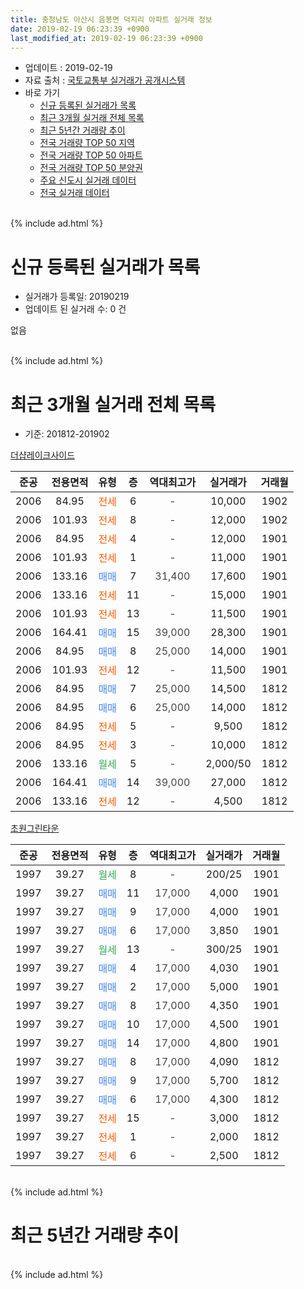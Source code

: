 ```yaml
---
title: 충청남도 아산시 음봉면 덕지리 아파트 실거래 정보
date: 2019-02-19 06:23:39 +0900
last_modified_at: 2019-02-19 06:23:39 +0900
---
```


* 업데이트 : 2019-02-19
* 자료 출처 : [국토교통부 실거래가 공개시스템](http://rt.molit.go.kr)
* 바로 가기
    * [신규 등록된 실거래가 목록](#신규-등록된-실거래가-목록)
    * [최근 3개월 실거래 전체 목록](#최근-3개월-실거래-전체-목록)
    * [최근 5년간 거래량 추이](#최근-5년간-거래량-추이)
    * [전국 거래량 TOP 50 지역](https://ayogom.github.io/apt-trade-info/최근-3개월-전국에서-가장-거래가-많이-발생한-지역)
    * [전국 거래량 TOP 50 아파트](https://ayogom.github.io/apt-trade-info/최근-3개월-전국에서-가장-거래가-많이-발생한-아파트)
    * [전국 거래량 TOP 50 분양권](https://ayogom.github.io/apt-trade-info/최근-3개월-전국에서-가장-거래가-많이-발생한-분양권)
    * [주요 신도시 실거래 데이터](https://ayogom.github.io/apt-trade-info/주요-신도시)
    * [전국 실거래 데이터](https://ayogom.github.io/apt-trade-info/전국)
<br>
{% include ad.html %}
<br>

# 신규 등록된 실거래가 목록
* 실거래가 등록일: 20190219
* 업데이트 된 실거래 수: 0 건

없음

<br>
{% include ad.html %}
<br>

# 최근 3개월 실거래 전체 목록
* 기준: 201812-201902


[더샵레이크사이드](https://search.naver.com/search.naver?query=%EC%B6%A9%EC%B2%AD%EB%82%A8%EB%8F%84+%EC%95%84%EC%82%B0%EC%8B%9C+%EC%9D%8C%EB%B4%89%EB%A9%B4+%EB%8D%95%EC%A7%80%EB%A6%AC+%EB%8D%94%EC%83%B5%EB%A0%88%EC%9D%B4%ED%81%AC%EC%82%AC%EC%9D%B4%EB%93%9C)

|준공|전용면적|유형|층|역대최고가|실거래가|거래월|
|:---:|:---:|:---:|:---:|:---:|:---:|:---:|
|2006|84.95|<span style="color:#ff5a00">전세</span>|6|<span style="color:#444444">-</span>|10,000|1902|
|2006|101.93|<span style="color:#ff5a00">전세</span>|8|<span style="color:#444444">-</span>|12,000|1902|
|2006|84.95|<span style="color:#ff5a00">전세</span>|4|<span style="color:#444444">-</span>|12,000|1901|
|2006|101.93|<span style="color:#ff5a00">전세</span>|1|<span style="color:#444444">-</span>|11,000|1901|
|2006|133.16|<span style="color:#4285f3">매매</span>|7|<span style="color:#444444">31,400</span>|17,600|1901|
|2006|133.16|<span style="color:#ff5a00">전세</span>|11|<span style="color:#444444">-</span>|15,000|1901|
|2006|101.93|<span style="color:#ff5a00">전세</span>|13|<span style="color:#444444">-</span>|11,500|1901|
|2006|164.41|<span style="color:#4285f3">매매</span>|15|<span style="color:#444444">39,000</span>|28,300|1901|
|2006|84.95|<span style="color:#4285f3">매매</span>|8|<span style="color:#444444">25,000</span>|14,000|1901|
|2006|101.93|<span style="color:#ff5a00">전세</span>|12|<span style="color:#444444">-</span>|11,500|1901|
|2006|84.95|<span style="color:#4285f3">매매</span>|7|<span style="color:#444444">25,000</span>|14,500|1812|
|2006|84.95|<span style="color:#4285f3">매매</span>|6|<span style="color:#444444">25,000</span>|14,000|1812|
|2006|84.95|<span style="color:#ff5a00">전세</span>|5|<span style="color:#444444">-</span>|9,500|1812|
|2006|84.95|<span style="color:#ff5a00">전세</span>|3|<span style="color:#444444">-</span>|10,000|1812|
|2006|133.16|<span style="color:#34a853">월세</span>|5|<span style="color:#444444">-</span>|2,000/50|1812|
|2006|164.41|<span style="color:#4285f3">매매</span>|14|<span style="color:#444444">39,000</span>|27,000|1812|
|2006|133.16|<span style="color:#ff5a00">전세</span>|12|<span style="color:#444444">-</span>|4,500|1812|

[초원그린타운](https://search.naver.com/search.naver?query=%EC%B6%A9%EC%B2%AD%EB%82%A8%EB%8F%84+%EC%95%84%EC%82%B0%EC%8B%9C+%EC%9D%8C%EB%B4%89%EB%A9%B4+%EB%8D%95%EC%A7%80%EB%A6%AC+%EC%B4%88%EC%9B%90%EA%B7%B8%EB%A6%B0%ED%83%80%EC%9A%B4)

|준공|전용면적|유형|층|역대최고가|실거래가|거래월|
|:---:|:---:|:---:|:---:|:---:|:---:|:---:|
|1997|39.27|<span style="color:#34a853">월세</span>|8|<span style="color:#444444">-</span>|200/25|1901|
|1997|39.27|<span style="color:#4285f3">매매</span>|11|<span style="color:#444444">17,000</span>|4,000|1901|
|1997|39.27|<span style="color:#4285f3">매매</span>|9|<span style="color:#444444">17,000</span>|4,000|1901|
|1997|39.27|<span style="color:#4285f3">매매</span>|6|<span style="color:#444444">17,000</span>|3,850|1901|
|1997|39.27|<span style="color:#34a853">월세</span>|13|<span style="color:#444444">-</span>|300/25|1901|
|1997|39.27|<span style="color:#4285f3">매매</span>|4|<span style="color:#444444">17,000</span>|4,030|1901|
|1997|39.27|<span style="color:#4285f3">매매</span>|2|<span style="color:#444444">17,000</span>|5,000|1901|
|1997|39.27|<span style="color:#4285f3">매매</span>|8|<span style="color:#444444">17,000</span>|4,350|1901|
|1997|39.27|<span style="color:#4285f3">매매</span>|10|<span style="color:#444444">17,000</span>|4,500|1901|
|1997|39.27|<span style="color:#4285f3">매매</span>|14|<span style="color:#444444">17,000</span>|4,800|1901|
|1997|39.27|<span style="color:#4285f3">매매</span>|8|<span style="color:#444444">17,000</span>|4,090|1812|
|1997|39.27|<span style="color:#4285f3">매매</span>|9|<span style="color:#444444">17,000</span>|5,700|1812|
|1997|39.27|<span style="color:#4285f3">매매</span>|6|<span style="color:#444444">17,000</span>|4,300|1812|
|1997|39.27|<span style="color:#ff5a00">전세</span>|15|<span style="color:#444444">-</span>|3,000|1812|
|1997|39.27|<span style="color:#ff5a00">전세</span>|1|<span style="color:#444444">-</span>|2,000|1812|
|1997|39.27|<span style="color:#ff5a00">전세</span>|6|<span style="color:#444444">-</span>|2,500|1812|


<br>
{% include ad.html %}
<br>

# 최근 5년간 거래량 추이


<div style="width:100%;">
    <canvas id="deal_progress" height="200"></canvas>
</div>

<script>
new Chart(document.getElementById("deal_progress"), {
    type: 'line',
    data: {
        labels: ['201402','201403','201404','201405','201406','201407','201408','201409','201410','201411','201412','201501','201502','201503','201504','201505','201506','201507','201508','201509','201510','201511','201512','201601','201602','201603','201604','201605','201606','201607','201608','201609','201610','201611','201612','201701','201702','201703','201704','201705','201706','201707','201708','201709','201710','201711','201712','201801','201802','201803','201804','201805','201806','201807','201808','201809','201810','201811','201812','201901','201902'],
        datasets: [{
            label: '매매',
            pointRadius: 1,
            data: [32, 28, 32, 32, 31, 26, 38, 51, 43, 31, 34, 23, 24, 24, 23, 24, 23, 8, 15, 7, 19, 8, 16, 12, 10, 15, 11, 15, 16, 22, 23, 21, 24, 19, 24, 16, 20, 27, 12, 19, 29, 17, 11, 16, 12, 9, 11, 13, 9, 11, 8, 4, 5, 11, 7, 4, 9, 9, 6, 11, 0],
            borderColor: "rgba(255, 201, 14, 1)",
            backgroundColor: "rgba(255, 201, 14, 0.5)",
            fill: false,
            lineTension: 0
        },{
            label: '전월세',
            pointRadius: 1,
            data: [16, 22, 14, 11, 15, 9, 11, 14, 11, 7, 7, 18, 9, 17, 12, 12, 11, 13, 9, 10, 11, 5, 12, 11, 13, 26, 9, 19, 11, 12, 8, 4, 7, 3, 2, 4, 3, 6, 3, 9, 5, 7, 3, 9, 6, 8, 5, 4, 7, 10, 4, 7, 9, 5, 7, 11, 7, 4, 7, 7, 2],
            borderColor: "rgba(0, 141, 185, 1)",
            backgroundColor: "rgba(0, 141, 185, 0.5)",
            fill: false,
            lineTension: 0
        }
        ]
    },
    options: {
        responsive: true,
        title: {
            display: false
        },
        tooltips: {
            mode: 'index',
            intersect: false
        },
        hover: {
            mode: 'nearest',
            intersect: true
        },
        scales: {
            xAxes: [{
                display: true,
                scaleLabel: {
                    display: true,
                    labelString: '년/월'
                }
            }],
            yAxes: [{
                display: true,
                ticks: {
                    suggestedMin: 0,
                },
                scaleLabel: {
                    display: true,
                    labelString: '실거래 수'
                }
            }]
        }
    }
});

</script>


<br>
{% include ad.html %}
<br>

